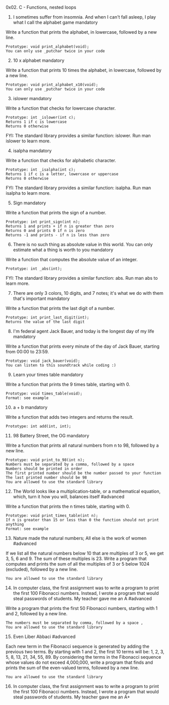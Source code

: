 0x02. C - Functions, nested loops


1. I sometimes suffer from insomnia. And when I can't fall asleep, I play what I call the alphabet game
mandatory

Write a function that prints the alphabet, in lowercase, followed by a new line.

    Prototype: void print_alphabet(void);
    You can only use _putchar twice in your code


2. 10 x alphabet
mandatory

Write a function that prints 10 times the alphabet, in lowercase, followed by a new line.

    Prototype: void print_alphabet_x10(void);
    You can only use _putchar twice in your code


3. islower
mandatory

Write a function that checks for lowercase character.

    Prototype: int _islower(int c);
    Returns 1 if c is lowercase
    Returns 0 otherwise

FYI: The standard library provides a similar function: islower. Run man islower to learn more.


4. isalpha
mandatory

Write a function that checks for alphabetic character.

    Prototype: int _isalpha(int c);
    Returns 1 if c is a letter, lowercase or uppercase
    Returns 0 otherwise

FYI: The standard library provides a similar function: isalpha. Run man isalpha to learn more.

5. Sign
mandatory

Write a function that prints the sign of a number.

    Prototype: int print_sign(int n);
    Returns 1 and prints + if n is greater than zero
    Returns 0 and prints 0 if n is zero
    Returns -1 and prints - if n is less than zero


6. There is no such thing as absolute value in this world. You can only estimate what a thing is worth to you
mandatory

Write a function that computes the absolute value of an integer.

    Prototype: int _abs(int);

FYI: The standard library provides a similar function: abs. Run man abs to learn more.


7. There are only 3 colors, 10 digits, and 7 notes; it's what we do with them that's important
mandatory

Write a function that prints the last digit of a number.

    Prototype: int print_last_digit(int);
    Returns the value of the last digit


8. I'm federal agent Jack Bauer, and today is the longest day of my life
mandatory

Write a function that prints every minute of the day of Jack Bauer, starting from 00:00 to 23:59.

    Prototype: void jack_bauer(void);
    You can listen to this soundtrack while coding :)


9. Learn your times table
mandatory

Write a function that prints the 9 times table, starting with 0.

    Prototype: void times_table(void);
    Format: see example


10. a + b
mandatory

Write a function that adds two integers and returns the result.

    Prototype: int add(int, int);



11. 98 Battery Street, the OG
mandatory

Write a function that prints all natural numbers from n to 98, followed by a new line.

    Prototype: void print_to_98(int n);
    Numbers must be separated by a comma, followed by a space
    Numbers should be printed in order
    The first printed number should be the number passed to your function
    The last printed number should be 98
    You are allowed to use the standard library


12. The World looks like a multiplication-table, or a mathematical equation, which, turn it how you will, balances itself
#advanced

Write a function that prints the n times table, starting with 0.

    Prototype: void print_times_table(int n);
    If n is greater than 15 or less than 0 the function should not print anything
    Format: see example


13. Nature made the natural numbers; All else is the work of women
#advanced

If we list all the natural numbers below 10 that are multiples of 3 or 5, we get 3, 5, 6 and 9. The sum of these multiples is 23. Write a program that computes and prints the sum of all the multiples of 3 or 5 below 1024 (excluded), followed by a new line.

    You are allowed to use the standard library


14. In computer class, the first assignment was to write a program to print the first 100 Fibonacci numbers. Instead, I wrote a program that would steal passwords of students. My teacher gave me an A
#advanced

Write a program that prints the first 50 Fibonacci numbers, starting with 1 and 2, followed by a new line.

    The numbers must be separated by comma, followed by a space , 
    You are allowed to use the standard library


15. Even Liber Abbaci
#advanced

Each new term in the Fibonacci sequence is generated by adding the previous two terms. By starting with 1 and 2, the first 10 terms will be: 1, 2, 3, 5, 8, 13, 21, 34, 55, 89. By considering the terms in the Fibonacci sequence whose values do not exceed 4,000,000, write a program that finds and prints the sum of the even-valued terms, followed by a new line.

    You are allowed to use the standard library

 16. In computer class, the first assignment was to write a program to print the first 100 Fibonacci numbers. Instead, I wrote a program that would steal passwords of students. My teacher gave me an A+ 